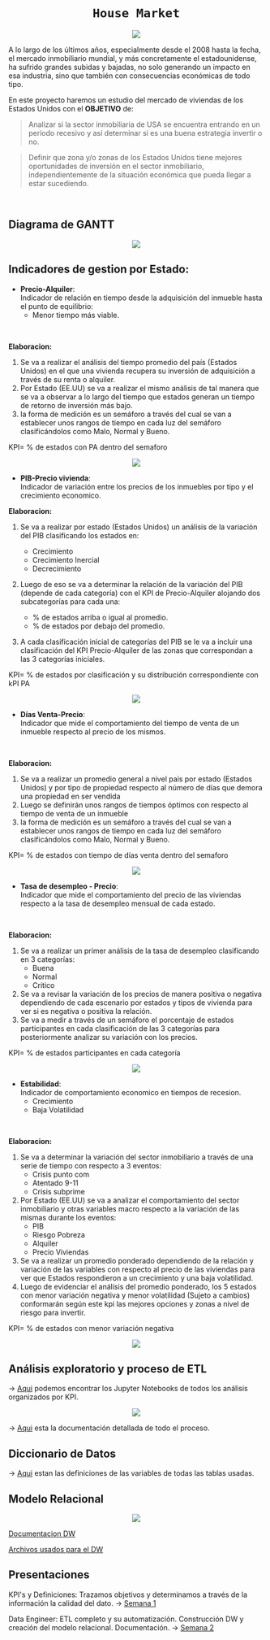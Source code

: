 # <h1 align="center">**`House Market`**

<p align="center">
<img src="https://images.pexels.com/photos/1546168/pexels-photo-1546168.jpeg?cs=srgb&dl=pexels-david-mcbee-1546168.jpg&fm=jpg" 

</br>

A lo largo de los últimos años, especialmente desde el 2008 hasta la fecha, el mercado inmobiliario mundial, y más concretamente el estadounidense, ha sufrido grandes subidas y bajadas, no solo generando un impacto en esa industria, sino que también con consecuencias económicas de todo tipo.  

En este proyecto haremos un estudio del mercado de viviendas de los Estados Unidos con el **OBJETIVO** de:


> Analizar si la sector inmobiliaria de USA se encuentra entrando en un período recesivo y así determinar si es una buena estrategia invertir o no. 

> Definir que zona y/o zonas de los Estados Unidos tiene mejores oportunidades de  inversión en el sector inmobiliario, independientemente de la situación económica que pueda llegar a estar sucediendo. 

</br>

## Diagrama de GANTT

<p align="center">
<img src="image\gantt.PNG">

</br>

## Indicadores de gestion por Estado:

* **Precio-Alquiler**:<br>
 Indicador de relación en tiempo desde la adquisición del inmueble hasta el punto de equilibrio:   
    * Menor tiempo más viable.
 <br>

**Elaboracion:**
1. Se va a realizar el análisis del tiempo promedio del país (Estados Unidos) en el que una vivienda recupera su inversión de adquisición a través de su renta o alquiler.
2. Por Estado (EE.UU) se va a realizar el mismo análisis de tal manera que se va a observar a lo largo del tiempo que estados generan un tiempo de retorno de inversión más bajo.
3. la forma de medición es un semáforo a través del cual se van a establecer unos rangos de tiempo en cada luz del semáforo clasificándolos como Malo, Normal y Bueno.

KPI= % de estados con PA dentro del semaforo

<p align="center">
<img src="image\precio_alquiler.PNG">


</br>

* **PIB-Precio vivienda**:<br>
 Indicador de variación entre los precios de los inmuebles por tipo y el crecimiento economico.
  <br>

**Elaboracion:**
1. Se va a realizar por estado (Estados Unidos) un análisis de la variación del PIB clasificando los estados en:
    * Crecimiento
    * Crecimiento Inercial
    * Decrecimiento

2. Luego de eso se va a determinar la relación de la variación del PIB (depende de cada categoría) con el KPI de Precio-Alquiler alojando dos subcategorías para cada una:
    * % de estados arriba o igual al promedio.
    * % de estados por debajo del promedio.

3. A cada clasificación inicial de categorías del PIB se le va a incluir una clasificación del KPI Precio-Alquiler de las zonas que correspondan a las 3 categorías iniciales.

KPI= % de estados por clasificación y su distribución correspondiente con kPI PA

<p align="center">
<img src="image\PBI_precio.PNG">

 </br>

* **Días Venta-Precio**:<br>
 Indicador que mide el comportamiento del tiempo de venta de un inmueble respecto al precio de los mismos.
 <br>

**Elaboracion:**
1. Se va a realizar un promedio general a nivel país por estado
(Estados Unidos) y por tipo de propiedad respecto al número de días que demora una propiedad en ser vendida
2. Luego se definirán unos rangos de tiempos óptimos con respecto al tiempo de venta de un inmueble
3. la forma de medición es un semáforo a través del cual se van a establecer unos rangos de tiempo en cada luz del semáforo clasificándolos como Malo, Normal y Bueno.

KPI= % de estados con tiempo de días venta dentro del semaforo

<p align="center">
<img src="image\dias_venta_precio.PNG">

 </br>

* **Tasa de desempleo - Precio**:<br>
 Indicador que mide el comportamiento del precio de las viviendas respecto a la tasa de desempleo mensual de cada estado.
 <br>

 **Elaboracion:**
 1. Se va a realizar un primer análisis de la tasa de desempleo clasificando en 3 categorías: 
    * Buena
    * Normal
    * Critico
2. Se va a revisar la variación de los precios de manera positiva o negativa dependiendo de cada escenario por estados y tipos de vivienda para ver si es negativa o positiva la relación.
3. Se va a medir a través de un semáforo el porcentaje de estados participantes en cada clasificación de las 3 categorías para posteriormente analizar su variación con los precios.

KPI= % de estados participantes en cada categoría

<p align="center">
<img src="image\desempleo precio.PNG">

</br>

* **Estabilidad**:<br>
Indicador de comportamiento economico en tiempos de recesion. <br>
    * Crecimiento
    * Baja Volatilidad
<br>

**Elaboracion:**
1. Se va a determinar la variación del sector inmobiliario a través de una serie de tiempo con respecto a 3 eventos: 
    * Crisis punto com 
    * Atentado 9-11 
    * Crisis subprime
2. Por Estado (EE.UU) se va a analizar el comportamiento del
sector inmobiliario y otras variables macro respecto a la
variación de las mismas durante los eventos:
    * PIB
    * Riesgo Pobreza
    * Alquiler
    * Precio Viviendas
3. Se va a realizar un promedio ponderado dependiendo de la relación y variación de las variables con respecto al precio de las viviendas para ver que Estados respondieron a un crecimiento y una baja volatilidad.
4. Luego de evidenciar el análisis del promedio ponderado, los
5 estados con menor variación negativa y menor volatilidad
(Sujeto a cambios) conformarán según este kpi las mejores
opciones y zonas a nivel de riesgo para invertir.

KPI= % de estados con menor variación negativa

<p align="center">
<img src="image\escalabilidad.PNG">

</br>


## Análisis exploratorio y proceso de ETL

 → [Aqui](https://github.com/JavieraArrieta/Housing_Market_PF/tree/main/EDA_ETL) podemos encontrar los Jupyter Notebooks de todos los análisis organizados por KPI.

<p align="center">
<img src="image\etl.PNG">

→ [Aqui](https://github.com/JavieraArrieta/Housing_Market_PF/blob/main/Presentaciones%20y%20Documentacion/Normalizaci%C3%B3n%2C%20transformaci%C3%B3n%20y%20limpieza%20de%20datos.pdf) esta la documentación detallada de todo el proceso.

## Diccionario de Datos

→ [Aqui](https://github.com/JavieraArrieta/Housing_Market_PF/blob/main/Diccionario%20de%20datos.pdf) estan las definiciones de las variables de todas las tablas usadas.


## Modelo Relacional

<p align="center">
<img src="image\ModeloRelacional.jpeg">

[Documentacion DW](https://github.com/JavieraArrieta/Housing_Market_PF/blob/main/Presentaciones%20y%20Documentacion/Documentaci%C3%B3nDataWareHouse.pdf)

[Archivos usados para el DW](https://github.com/JavieraArrieta/Housing_Market_PF/tree/main/DataWarehouse)

## Presentaciones

KPI's y Definiciones: Trazamos objetivos y determinamos a través de la información la calidad del dato. → [Semana 1](https://github.com/JavieraArrieta/Housing_Market_PF/blob/main/Presentaciones%20y%20Documentacion/Presentaci%C3%B3n1.pdf) <br>


Data Engineer: ETL completo y su automatización. Construcción DW y creación del modelo relacional. Documentación. → [Semana 2](https://github.com/JavieraArrieta/Housing_Market_PF/blob/main/Presentaciones%20y%20Documentacion/Presentaci%C3%B3n%202.pdf)
